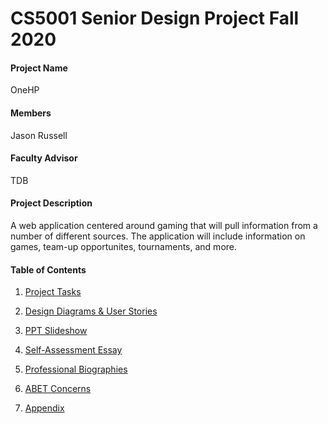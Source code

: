 # CS5001 Senior Design Project Fall 2020

#### Project Name
OneHP 

#### Members
Jason Russell

#### Faculty Advisor 
TDB

#### Project Description 
A web application centered around gaming that will pull information from a number of different sources. The application will include information on games, team-up opportunites, tournaments, and more. 

#### Table of Contents 
1. [Project Tasks](https://github.com/russej7/Senior-Design-Fall2020/blob/master/tasklist.md)

2. [Design Diagrams & User Stories](https://github.com/russej7/Senior-Design-Fall2020/tree/master/Design_Diagrams)
 
2. [PPT Slideshow](https://docs.google.com/presentation/d/1O_cVUAHTp0nGSTg6v6uUUpZSCrsb04s5fWYg74RdE7E/edit?usp=sharing)

3. [Self-Assessment Essay](https://github.com/russej7/Senior-Design-Fall2020/tree/master/Individual_Assessment)

4. [Professional Biographies](https://github.com/russej7/Senior-Design-Fall2020/tree/master/Professional_Biography)

5. [ABET Concerns](https://github.com/russej7/Senior-Design-Fall2020/blob/master/constraints.md)

6. [Appendix]()

